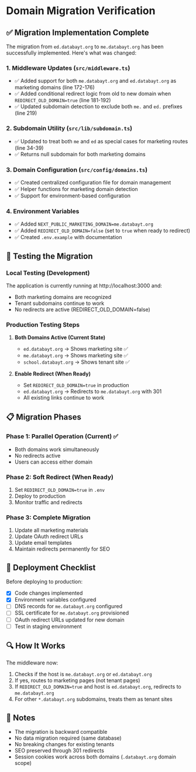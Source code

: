 # Domain Migration Verification

## ✅ Migration Implementation Complete

The migration from `ed.databayt.org` to `me.databayt.org` has been successfully implemented. Here's what was changed:

### 1. **Middleware Updates** (`src/middleware.ts`)
- ✅ Added support for both `me.databayt.org` and `ed.databayt.org` as marketing domains (line 172-176)
- ✅ Added conditional redirect logic from old to new domain when `REDIRECT_OLD_DOMAIN=true` (line 181-192)
- ✅ Updated subdomain detection to exclude both `me.` and `ed.` prefixes (line 219)

### 2. **Subdomain Utility** (`src/lib/subdomain.ts`)
- ✅ Updated to treat both `me` and `ed` as special cases for marketing routes (line 34-39)
- ✅ Returns null subdomain for both marketing domains

### 3. **Domain Configuration** (`src/config/domains.ts`)
- ✅ Created centralized configuration file for domain management
- ✅ Helper functions for marketing domain detection
- ✅ Support for environment-based configuration

### 4. **Environment Variables**
- ✅ Added `NEXT_PUBLIC_MARKETING_DOMAIN=me.databayt.org`
- ✅ Added `REDIRECT_OLD_DOMAIN=false` (set to `true` when ready to redirect)
- ✅ Created `.env.example` with documentation

## 🧪 Testing the Migration

### Local Testing (Development)
The application is currently running at http://localhost:3000 and:
- Both marketing domains are recognized
- Tenant subdomains continue to work
- No redirects are active (REDIRECT_OLD_DOMAIN=false)

### Production Testing Steps

1. **Both Domains Active (Current State)**
   - `ed.databayt.org` → Shows marketing site ✅
   - `me.databayt.org` → Shows marketing site ✅
   - `school.databayt.org` → Shows tenant site ✅

2. **Enable Redirect (When Ready)**
   - Set `REDIRECT_OLD_DOMAIN=true` in production
   - `ed.databayt.org` → Redirects to `me.databayt.org` with 301
   - All existing links continue to work

## 📋 Migration Phases

### Phase 1: Parallel Operation (Current) ✅
- Both domains work simultaneously
- No redirects active
- Users can access either domain

### Phase 2: Soft Redirect (When Ready)
1. Set `REDIRECT_OLD_DOMAIN=true` in `.env`
2. Deploy to production
3. Monitor traffic and redirects

### Phase 3: Complete Migration
1. Update all marketing materials
2. Update OAuth redirect URLs
3. Update email templates
4. Maintain redirects permanently for SEO

## 🚀 Deployment Checklist

Before deploying to production:
- [x] Code changes implemented
- [x] Environment variables configured
- [ ] DNS records for `me.databayt.org` configured
- [ ] SSL certificate for `me.databayt.org` provisioned
- [ ] OAuth redirect URLs updated for new domain
- [ ] Test in staging environment

## 🔍 How It Works

The middleware now:
1. Checks if the host is `me.databayt.org` or `ed.databayt.org`
2. If yes, routes to marketing pages (not tenant pages)
3. If `REDIRECT_OLD_DOMAIN=true` and host is `ed.databayt.org`, redirects to `me.databayt.org`
4. For other `*.databayt.org` subdomains, treats them as tenant sites

## 📝 Notes

- The migration is backward compatible
- No data migration required (same database)
- No breaking changes for existing tenants
- SEO preserved through 301 redirects
- Session cookies work across both domains (`.databayt.org` domain scope)